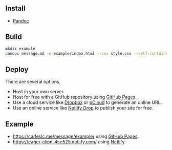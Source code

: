 ## Install

- [Pandoc](https://pandoc.org/installing.html)

## Build

```bash
mkdir example
pandoc message.md -o example/index.html --css style.css --self-contained --metadata title="Ejemplo"
```

## Deploy

There are several options.

- Host in your own server.
- Host for free with a GitHub repository using [GitHub Pages](https://pages.github.com/).
- Use a cloud service like [Dropbox](https://www.dropbox.com/) or [pCloud](https://www.pcloud.com/) to generate an online URL.
- Use an online service like [Netlify Drop](https://app.netlify.com/drop) to publish your site for free.

## Example

- https://carleslc.me/message/example/ using [GitHub Pages](https://pages.github.com/).
- https://eager-elion-4ce525.netlify.com/ using [Netlify](https://app.netlify.com/drop).